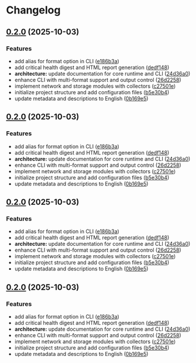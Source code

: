 # Changelog

## [0.2.0](https://github.com/4erdenko/vmic/compare/v0.1.0...v0.2.0) (2025-10-03)


### Features

* add alias for format option in CLI ([e186b3a](https://github.com/4erdenko/vmic/commit/e186b3ac74fc409c28c7cb06a15a120982235b76))
* add critical health digest and HTML report generation ([dedf148](https://github.com/4erdenko/vmic/commit/dedf1488e8c0224b84d93431449fecde7f28dbd7))
* **architecture:** update documentation for core runtime and CLI ([24d36a0](https://github.com/4erdenko/vmic/commit/24d36a0abab6afd21f46ee7d84aef63e3cd2ded9))
* enhance CLI with multi-format support and output control ([26d2258](https://github.com/4erdenko/vmic/commit/26d2258df1fc763c19e1aa9737f9d6e9ce173590))
* implement network and storage modules with collectors ([c27501e](https://github.com/4erdenko/vmic/commit/c27501edf0fac515e8e6882e8147bf04a731006e))
* initialize project structure and add configuration files ([b5e30b4](https://github.com/4erdenko/vmic/commit/b5e30b4a585ef6469be893888141aa9acaf6a2c7))
* update metadata and descriptions to English ([0b169e5](https://github.com/4erdenko/vmic/commit/0b169e54442a1f9d2011888660cebea79cd256ae))

## [0.2.0](https://github.com/4erdenko/vmic/compare/v0.1.0...v0.2.0) (2025-10-03)


### Features

* add alias for format option in CLI ([e186b3a](https://github.com/4erdenko/vmic/commit/e186b3ac74fc409c28c7cb06a15a120982235b76))
* add critical health digest and HTML report generation ([dedf148](https://github.com/4erdenko/vmic/commit/dedf1488e8c0224b84d93431449fecde7f28dbd7))
* **architecture:** update documentation for core runtime and CLI ([24d36a0](https://github.com/4erdenko/vmic/commit/24d36a0abab6afd21f46ee7d84aef63e3cd2ded9))
* enhance CLI with multi-format support and output control ([26d2258](https://github.com/4erdenko/vmic/commit/26d2258df1fc763c19e1aa9737f9d6e9ce173590))
* implement network and storage modules with collectors ([c27501e](https://github.com/4erdenko/vmic/commit/c27501edf0fac515e8e6882e8147bf04a731006e))
* initialize project structure and add configuration files ([b5e30b4](https://github.com/4erdenko/vmic/commit/b5e30b4a585ef6469be893888141aa9acaf6a2c7))
* update metadata and descriptions to English ([0b169e5](https://github.com/4erdenko/vmic/commit/0b169e54442a1f9d2011888660cebea79cd256ae))

## [0.2.0](https://github.com/4erdenko/vmic/compare/vmic-v0.1.0...vmic-v0.2.0) (2025-10-03)


### Features

* add alias for format option in CLI ([e186b3a](https://github.com/4erdenko/vmic/commit/e186b3ac74fc409c28c7cb06a15a120982235b76))
* add critical health digest and HTML report generation ([dedf148](https://github.com/4erdenko/vmic/commit/dedf1488e8c0224b84d93431449fecde7f28dbd7))
* **architecture:** update documentation for core runtime and CLI ([24d36a0](https://github.com/4erdenko/vmic/commit/24d36a0abab6afd21f46ee7d84aef63e3cd2ded9))
* enhance CLI with multi-format support and output control ([26d2258](https://github.com/4erdenko/vmic/commit/26d2258df1fc763c19e1aa9737f9d6e9ce173590))
* implement network and storage modules with collectors ([c27501e](https://github.com/4erdenko/vmic/commit/c27501edf0fac515e8e6882e8147bf04a731006e))
* initialize project structure and add configuration files ([b5e30b4](https://github.com/4erdenko/vmic/commit/b5e30b4a585ef6469be893888141aa9acaf6a2c7))
* update metadata and descriptions to English ([0b169e5](https://github.com/4erdenko/vmic/commit/0b169e54442a1f9d2011888660cebea79cd256ae))

## [0.2.0](https://github.com/4erdenko/vmic/compare/vmic-v0.1.0...vmic-v0.2.0) (2025-10-03)


### Features

* add alias for format option in CLI ([e186b3a](https://github.com/4erdenko/vmic/commit/e186b3ac74fc409c28c7cb06a15a120982235b76))
* add critical health digest and HTML report generation ([dedf148](https://github.com/4erdenko/vmic/commit/dedf1488e8c0224b84d93431449fecde7f28dbd7))
* **architecture:** update documentation for core runtime and CLI ([24d36a0](https://github.com/4erdenko/vmic/commit/24d36a0abab6afd21f46ee7d84aef63e3cd2ded9))
* enhance CLI with multi-format support and output control ([26d2258](https://github.com/4erdenko/vmic/commit/26d2258df1fc763c19e1aa9737f9d6e9ce173590))
* implement network and storage modules with collectors ([c27501e](https://github.com/4erdenko/vmic/commit/c27501edf0fac515e8e6882e8147bf04a731006e))
* initialize project structure and add configuration files ([b5e30b4](https://github.com/4erdenko/vmic/commit/b5e30b4a585ef6469be893888141aa9acaf6a2c7))
* update metadata and descriptions to English ([0b169e5](https://github.com/4erdenko/vmic/commit/0b169e54442a1f9d2011888660cebea79cd256ae))
